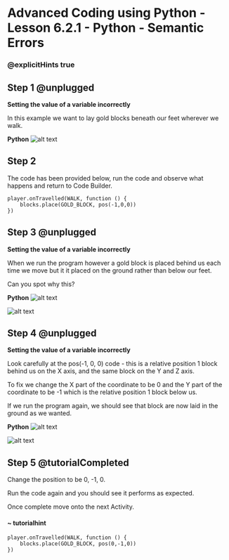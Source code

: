 # Advanced Coding using Python - Lesson 6.2.1 - Python - Semantic Errors

### @explicitHints true

## Step 1 @unplugged
**Setting the value of a variable incorrectly**

In this example we want to lay gold blocks beneath our feet wherever we walk.

**Python**
![alt text](https://advancedpython.codingcredentials.com/Lesson6/6.2/images/8.jpg?raw=true "Python")

## Step 2
The code has been provided below, run the code and observe what happens and return to Code Builder.
```template
player.onTravelled(WALK, function () {
    blocks.place(GOLD_BLOCK, pos(-1,0,0))
})

```
## Step 3 @unplugged
**Setting the value of a variable incorrectly**

When we run the program however a gold block is placed behind us each time we move but it it placed on the ground rather than below our feet.

Can you spot why this?

**Python**
![alt text](https://advancedpython.codingcredentials.com/Lesson6/6.2/images/8.jpg?raw=true "Python")


![alt text](https://advancedpython.codingcredentials.com/Lesson6/6.2/images/7.jpg?raw=true "error")

## Step 4 @unplugged
**Setting the value of a variable incorrectly**

Look carefully at the pos(-1, 0, 0) code - this is a relative position 1 block behind us on the X axis, and the same block on the Y and Z axis.

To fix we change the X part of the coordinate to be 0 and the Y part of the coordinate to be -1 which is the relative position 1 block below us.

If we run the program again, we should see that block are now laid in the ground as we wanted.

**Python**
![alt text](https://advancedpython.codingcredentials.com/Lesson6/6.2/images/10.jpg?raw=true "Python")


![alt text](https://advancedpython.codingcredentials.com/Lesson6/6.2/images/9.jpg?raw=true "error")

## Step 5 @tutorialCompleted
Change the position to be 0, -1, 0.

Run the code again and you should see it performs as expected.

Once complete move onto the next Activity.

#### ~ tutorialhint
```spy
player.onTravelled(WALK, function () {
    blocks.place(GOLD_BLOCK, pos(0,-1,0))
})
```